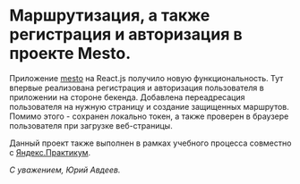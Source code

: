 # Маршрутизация, а также регистрация и авторизация в проекте Mesto.  

Приложение [mesto](https://yuryavdeev.github.io/react-mesto-auth/) на React.js получило новую функциональность. 
Тут впервые реализована регистрация и авторизация пользователя в приложении на стороне бекенда. Добавлена переадресация пользователя на нужную страницу и создание защищенных маршрутов. Помимо этого - сохранен локально токен, а также проверен в браузере пользователя при загрузке веб-страницы.    

Данный проект также выполнен в рамках учебного процесса совместно с [Яндекс.Практикум](https://praktikum.yandex.ru/).    

_С уважением, Юрий Авдеев._
